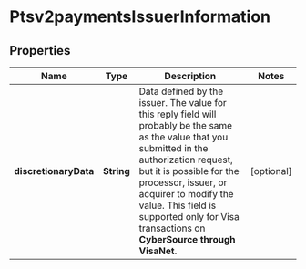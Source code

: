 
# Ptsv2paymentsIssuerInformation

## Properties
Name | Type | Description | Notes
------------ | ------------- | ------------- | -------------
**discretionaryData** | **String** | Data defined by the issuer.  The value for this reply field will probably be the same as the value that you submitted in the authorization request, but it is possible for the processor, issuer, or acquirer to modify the value.  This field is supported only for Visa transactions on **CyberSource through VisaNet**.  |  [optional]



